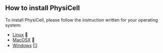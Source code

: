 ## How to install PhysiCell

To install PhysiCell, please follow the instruction written for your operating system:

+ [Linux](https://github.com/Dante-Berth/PhysiGym/blob/main/man/physicell_setup_poweruser_linux_v20250201.pdf) &#x1F427;
+ [MacOSX](https://github.com/Dante-Berth/PhysiGym/blob/main/man/physicell_setup_poweruser_apple_v20250201.pdf) &#x1F350;
+ [Windows](https://github.com/Dante-Berth/PhysiGym/blob/main/man/physicell_setup_poweruser_windows_v20250201.pdf) &#x1FA9F;

